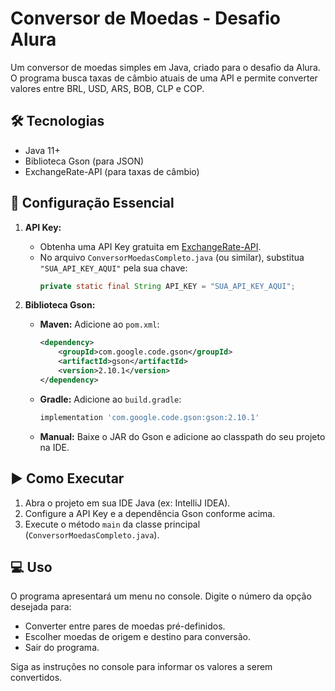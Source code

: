 # Conversor de Moedas - Desafio Alura

Um conversor de moedas simples em Java, criado para o desafio da Alura. O programa busca taxas de câmbio atuais de uma API e permite converter valores entre BRL, USD, ARS, BOB, CLP e COP.

## 🛠️ Tecnologias

* Java 11+
* Biblioteca Gson (para JSON)
* ExchangeRate-API (para taxas de câmbio)

## 🚀 Configuração Essencial

1.  **API Key:**
    * Obtenha uma API Key gratuita em [ExchangeRate-API](https://www.exchangerate-api.com).
    * No arquivo `ConversorMoedasCompleto.java` (ou similar), substitua `"SUA_API_KEY_AQUI"` pela sua chave:
        ```java
        private static final String API_KEY = "SUA_API_KEY_AQUI";
        ```

2.  **Biblioteca Gson:**
    * **Maven:** Adicione ao `pom.xml`:
        ```xml
        <dependency>
            <groupId>com.google.code.gson</groupId>
            <artifactId>gson</artifactId>
            <version>2.10.1</version>
        </dependency>
        ```
    * **Gradle:** Adicione ao `build.gradle`:
        ```gradle
        implementation 'com.google.code.gson:gson:2.10.1'
        ```
    * **Manual:** Baixe o JAR do Gson e adicione ao classpath do seu projeto na IDE.

## ▶️ Como Executar

1.  Abra o projeto em sua IDE Java (ex: IntelliJ IDEA).
2.  Configure a API Key e a dependência Gson conforme acima.
3.  Execute o método `main` da classe principal (`ConversorMoedasCompleto.java`).

## 💻 Uso

O programa apresentará um menu no console. Digite o número da opção desejada para:
* Converter entre pares de moedas pré-definidos.
* Escolher moedas de origem e destino para conversão.
* Sair do programa.

Siga as instruções no console para informar os valores a serem convertidos.
